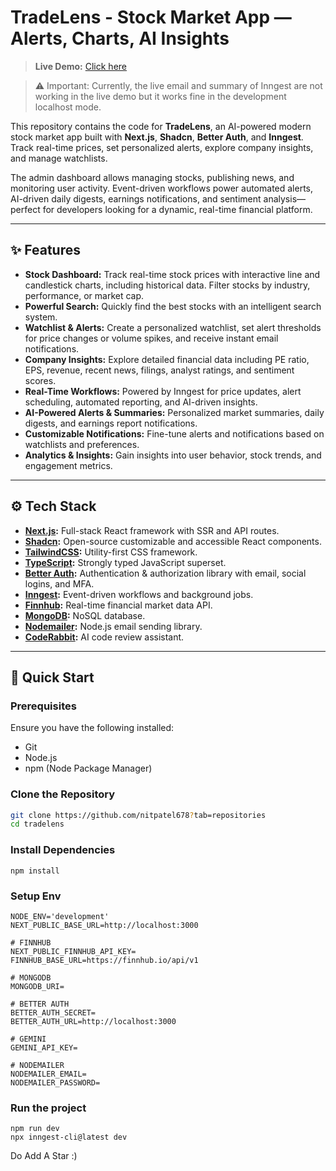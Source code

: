 # TradeLens - Stock Market App — Alerts, Charts, AI Insights

> **Live Demo:** [Click here](https://tradelens-xi.vercel.app/)

> ⚠️ Important: Currently, the live email and summary of Inngest are not working in the live demo but it works fine in the development localhost mode.

This repository contains the code for **TradeLens**, an AI-powered modern stock market app built with **Next.js**, **Shadcn**, **Better Auth**, and **Inngest**. Track real-time prices, set personalized alerts, explore company insights, and manage watchlists.  

The admin dashboard allows managing stocks, publishing news, and monitoring user activity. Event-driven workflows power automated alerts, AI-driven daily digests, earnings notifications, and sentiment analysis—perfect for developers looking for a dynamic, real-time financial platform.

---

## ✨ Features

- **Stock Dashboard:** Track real-time stock prices with interactive line and candlestick charts, including historical data. Filter stocks by industry, performance, or market cap.  
- **Powerful Search:** Quickly find the best stocks with an intelligent search system.  
- **Watchlist & Alerts:** Create a personalized watchlist, set alert thresholds for price changes or volume spikes, and receive instant email notifications.  
- **Company Insights:** Explore detailed financial data including PE ratio, EPS, revenue, recent news, filings, analyst ratings, and sentiment scores.  
- **Real-Time Workflows:** Powered by Inngest for price updates, alert scheduling, automated reporting, and AI-driven insights.  
- **AI-Powered Alerts & Summaries:** Personalized market summaries, daily digests, and earnings report notifications.  
- **Customizable Notifications:** Fine-tune alerts and notifications based on watchlists and preferences.  
- **Analytics & Insights:** Gain insights into user behavior, stock trends, and engagement metrics.  

---

## ⚙️ Tech Stack

- **[Next.js](https://nextjs.org/):** Full-stack React framework with SSR and API routes.  
- **[Shadcn](https://shadcn.com/):** Open-source customizable and accessible React components.  
- **[TailwindCSS](https://tailwindcss.com/):** Utility-first CSS framework.  
- **[TypeScript](https://www.typescriptlang.org/):** Strongly typed JavaScript superset.  
- **[Better Auth](https://betterauth.com/):** Authentication & authorization library with email, social logins, and MFA.  
- **[Inngest](https://www.inngest.com/):** Event-driven workflows and background jobs.  
- **[Finnhub](https://finnhub.io/):** Real-time financial market data API.  
- **[MongoDB](https://www.mongodb.com/):** NoSQL database.  
- **[Nodemailer](https://nodemailer.com/):** Node.js email sending library.  
- **[CodeRabbit](https://coderabbit.ai/):** AI code review assistant.  

---

## 🤸 Quick Start

### Prerequisites

Ensure you have the following installed:  

- Git  
- Node.js  
- npm (Node Package Manager)  

### Clone the Repository

```bash
git clone https://github.com/nitpatel678?tab=repositories
cd tradelens
```

### Install Dependencies
```
npm install
```
### Setup Env
```
NODE_ENV='development'
NEXT_PUBLIC_BASE_URL=http://localhost:3000

# FINNHUB
NEXT_PUBLIC_FINNHUB_API_KEY=
FINNHUB_BASE_URL=https://finnhub.io/api/v1

# MONGODB
MONGODB_URI=

# BETTER AUTH
BETTER_AUTH_SECRET=
BETTER_AUTH_URL=http://localhost:3000

# GEMINI
GEMINI_API_KEY=

# NODEMAILER
NODEMAILER_EMAIL=
NODEMAILER_PASSWORD=
```

### Run the project
```
npm run dev
npx inngest-cli@latest dev
```

Do Add A Star :)
